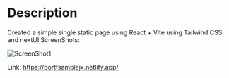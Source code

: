 # Description
Created a simple single static page using React + Vite using Tailwind CSS and nextUI
ScreenShots:

![ScreenShot1]()

Link: https://portfsamplejx.netlify.app/
